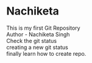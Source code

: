 # Nachiketa
This is my first Git Repository
<br>
Author - Nachiketa Singh 
<br>
Check the git status
<br>
creating a new git status
<br>
finally learn how to create repo.

